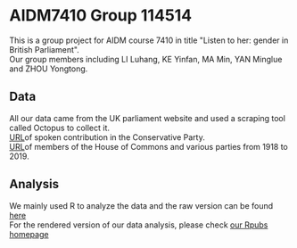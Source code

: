 # AIDM7410 Group 114514
This is a group project for AIDM course 7410 in title "Listen to her: gender in British Parliament".   
Our group members including LI Luhang, KE Yinfan, MA Min, YAN Minglue and ZHOU Yongtong.

## Data
All our data came from the UK parliament website and used a scraping tool called Octopus to collect it.  
[URL](https://members.parliament.uk/members/Commons?SearchText=&PartyId=4&Gender=Female&ForParliament=0&ShowAdvanced=true)of spoken contribution in the Conservative Party.  
[URL](https://commonslibrary.parliament.uk/research-briefings/cbp-7529/)of members of the House of Commons and various parties from 1918 to 2019.  

## Analysis
We mainly used R to analyze the data and the raw version can be found [here](https://github.com/joannazhou225/AIDM7410/tree/main/Code)  
For the rendered version of our data analysis, please check [our Rpubs homepage](https://rpubs.com/miya666/Group_project7410)


